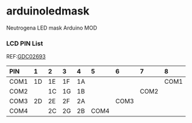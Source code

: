 # arduinoledmask
Neutrogena LED mask Arduino MOD

### LCD PIN List 

REF:[GDC02693](http://www.e-paper-display.cn/downloadRepository/7cf0ef04-cbe3-46a2-a5f3-99384003f70b.pdf)

|PIN |  1|  2|  3|  4|   5|   6|   7|   8|
|:---|:--|:--|:--|:--|:---|:---|:---|:---|
|COM1| 1D| 1E| 1F| 1A|    |    |    |COM1|
|COM2|   | 1C| 1G| 1B|    |    |COM2|    |
|COM3| 2D| 2E| 2F| 2A|    |COM3|    |    |
|COM4|   | 2C| 2G| 2B|COM4|    |    |    |

